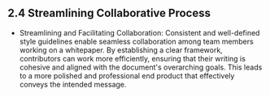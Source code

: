 ## 2.4 Streamlining Collaborative Process
- Streamlining and Facilitating Collaboration: Consistent and well-defined style guidelines enable seamless collaboration among team members working on a whitepaper. By establishing a clear framework, contributors can work more efficiently, ensuring that their writing is cohesive and aligned with the document's overarching goals. This leads to a more polished and professional end product that effectively conveys the intended message.

